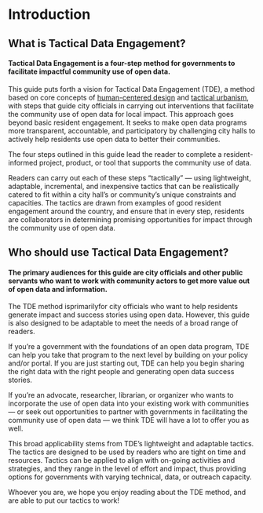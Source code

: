 # Introduction

## What is Tactical Data Engagement?

#### Tactical Data Engagement is a four-step method for governments to facilitate impactful community use of open data.

This guide puts forth a vision for Tactical Data Engagement \(TDE\), a method based on core concepts of [human-centered design](https://en.wikipedia.org/wiki/Human-centered_design) and [tactical urbanism](https://issuu.com/streetplanscollaborative/docs/tactical_urbanism_vol_2_final), with steps that guide city officials in carrying out interventions that facilitate the community use of open data for local impact. This approach goes beyond basic resident engagement. It seeks to make open data programs more transparent, accountable, and participatory by challenging city halls to actively help residents use open data to better their communities.

The four steps outlined in this guide lead the reader to complete a resident-informed project, product, or tool that supports the community use of data.

Readers can carry out each of these steps “tactically” — using lightweight, adaptable, incremental, and inexpensive tactics that can be realistically catered to fit within a city hall’s or community’s unique constraints and capacities. The tactics are drawn from examples of good resident engagement around the country, and ensure that in every step, residents are collaborators in determining promising opportunities for impact through the community use of open data.

## Who should use Tactical Data Engagement?

#### The primary audiences for this guide are city officials and other public servants who want to work with community actors to get more value out of open data and information.

The TDE method isprimarilyfor city officials who want to help residents generate impact and success stories using open data. However, this guide is also designed to be adaptable to meet the needs of a broad range of readers.

If you’re a government with the foundations of an open data program, TDE can help you take that program to the next level by building on your policy and/or portal. If you are just starting out, TDE can help you begin sharing the right data with the right people and generating open data success stories.

If you’re an advocate, researcher, librarian, or organizer who wants to incorporate the use of open data into your existing work with communities — or seek out opportunities to partner with governments in facilitating the community use of open data — we think TDE will have a lot to offer you as well.

This broad applicability stems from TDE’s lightweight and adaptable tactics. The tactics are designed to be used by readers who are tight on time and resources. Tactics can be applied to align with on-going activities and strategies, and they range in the level of effort and impact, thus providing options for governments with varying technical, data, or outreach capacity.

Whoever you are, we hope you enjoy reading about the TDE method, and are able to put our tactics to work!

